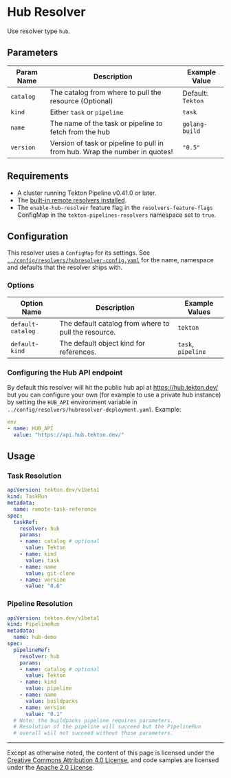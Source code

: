 # Hub Resolver

Use resolver type `hub`.

## Parameters

| Param Name       | Description                                                                   | Example Value                                              |
|------------------|-------------------------------------------------------------------------------|------------------------------------------------------------|
| `catalog`        | The catalog from where to pull the resource (Optional)                        | Default:  `Tekton`                                         |
| `kind`           | Either `task` or `pipeline`                                                   | `task`                                                     |
| `name`           | The name of the task or pipeline to fetch from the hub                        | `golang-build`                                             |
| `version`        | Version of task or pipeline to pull in from hub. Wrap the number in quotes!   | `"0.5"`                                                    |

## Requirements

- A cluster running Tekton Pipeline v0.41.0 or later.
- The [built-in remote resolvers installed](./install.md#installing-and-configuring-remote-task-and-pipeline-resolution).
- The `enable-hub-resolver` feature flag in the `resolvers-feature-flags` ConfigMap in the
  `tekton-pipelines-resolvers` namespace set to `true`.

## Configuration

This resolver uses a `ConfigMap` for its settings. See
[`../config/resolvers/hubresolver-config.yaml`](../config/resolvers/hubresolver-config.yaml)
for the name, namespace and defaults that the resolver ships with.

### Options

| Option Name       | Description                                          | Example Values     |
|-------------------|------------------------------------------------------|--------------------|
| `default-catalog` | The default catalog from where to pull the resource. | `tekton`           |
| `default-kind`    | The default object kind for references.              | `task`, `pipeline` |


### Configuring the Hub API endpoint

By default this resolver will hit the public hub api at https://hub.tekton.dev/
but you can configure your own (for example to use a private hub
instance) by setting the `HUB_API` environment variable in
`../config/resolvers/hubresolver-deployment.yaml`. Example:

```yaml
env
- name: HUB_API
  value: "https://api.hub.tekton.dev/"
```

## Usage

### Task Resolution

```yaml
apiVersion: tekton.dev/v1beta1
kind: TaskRun
metadata:
  name: remote-task-reference
spec:
  taskRef:
    resolver: hub
    params:
    - name: catalog # optional
      value: Tekton
    - name: kind
      value: task
    - name: name
      value: git-clone
    - name: version
      value: "0.6"
```

### Pipeline Resolution

```yaml
apiVersion: tekton.dev/v1beta1
kind: PipelineRun
metadata:
  name: hub-demo
spec:
  pipelineRef:
    resolver: hub
    params:
    - name: catalog # optional
      value: Tekton 
    - name: kind
      value: pipeline
    - name: name
      value: buildpacks
    - name: version
      value: "0.1"
  # Note: the buildpacks pipeline requires parameters.
  # Resolution of the pipeline will succeed but the PipelineRun
  # overall will not succeed without those parameters.
```

---

Except as otherwise noted, the content of this page is licensed under the
[Creative Commons Attribution 4.0 License](https://creativecommons.org/licenses/by/4.0/),
and code samples are licensed under the
[Apache 2.0 License](https://www.apache.org/licenses/LICENSE-2.0).
